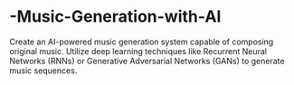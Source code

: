 # -Music-Generation-with-AI
Create an AI-powered music generation system capable  of composing original music. Utilize deep learning  techniques like Recurrent Neural Networks (RNNs) or  Generative Adversarial Networks (GANs) to generate  music sequences.
